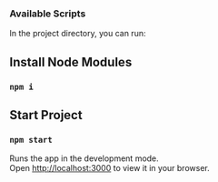 
### Available Scripts

In the project directory, you can run:

## Install Node Modules
### `npm i`
## Start Project
### `npm start`

Runs the app in the development mode.\
Open [http://localhost:3000](http://localhost:3000) to view it in your browser.
